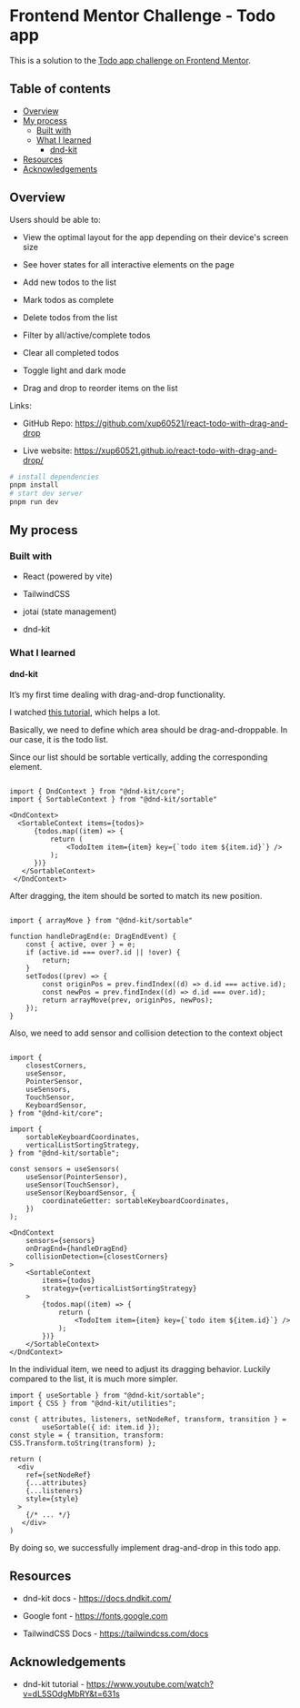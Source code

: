 # Frontend Mentor Challenge - Todo app

This is a solution to the [Todo app challenge on Frontend Mentor](https://www.frontendmentor.io/challenges/todo-app-Su1_KokOW "https://www.frontendmentor.io/challenges/todo-app-Su1_KokOW").

## Table of contents

- [Overview](#overview)
- [My process](#my-process)
    - [Built with](#built-with)
    - [What I learned](#what-i-learned)
        - [dnd-kit](#dnd-kit)
- [Resources](#resources)
- [Acknowledgements](#acknowledgements)

## Overview

Users should be able to:

- View the optimal layout for the app depending on their device's screen size

- See hover states for all interactive elements on the page

- Add new todos to the list

- Mark todos as complete

- Delete todos from the list

- Filter by all/active/complete todos

- Clear all completed todos

- Toggle light and dark mode

- Drag and drop to reorder items on the list

Links:

- GitHub Repo: <https://github.com/xup60521/react-todo-with-drag-and-drop> 

- Live website: <https://xup60521.github.io/react-todo-with-drag-and-drop/>

```bash
# install dependencies
pnpm install
# start dev server
pnpm run dev
```

## My process

### Built with

- React (powered by vite)

- TailwindCSS

- jotai (state management)

- dnd-kit

### What I learned

#### dnd-kit

It’s my first time dealing with drag-and-drop functionality.

I watched [this tutorial](https://www.youtube.com/watch?v=dL5SOdgMbRY&t=631s), which helps a lot.

Basically, we need to define which area should be drag-and-droppable. In our case, it is the todo list.

Since our list should be sortable vertically, adding the corresponding element.

```tsx

import { DndContext } from "@dnd-kit/core";
import { SortableContext } from "@dnd-kit/sortable"

<DndContext>
  <SortableContext items={todos}>
      {todos.map((item) => {
          return (
              <TodoItem item={item} key={`todo item ${item.id}`} />
          );
      })}
   </SortableContext>
 </DndContext>
```

After dragging, the item should be sorted to match its new position.

```tsx

import { arrayMove } from "@dnd-kit/sortable"

function handleDragEnd(e: DragEndEvent) {
    const { active, over } = e;
    if (active.id === over?.id || !over) {
        return;
    }
    setTodos((prev) => {
        const originPos = prev.findIndex((d) => d.id === active.id);
        const newPos = prev.findIndex((d) => d.id === over.id);
        return arrayMove(prev, originPos, newPos);
    });
}
```

Also, we need to add sensor and collision detection to the context object

```tsx

import {
    closestCorners,
    useSensor,
    PointerSensor,
    useSensors,
    TouchSensor,
    KeyboardSensor,
} from "@dnd-kit/core";

import {
    sortableKeyboardCoordinates,
    verticalListSortingStrategy,
} from "@dnd-kit/sortable";

const sensors = useSensors(
    useSensor(PointerSensor),
    useSensor(TouchSensor),
    useSensor(KeyboardSensor, {
        coordinateGetter: sortableKeyboardCoordinates,
    })
);
```

```tsx
<DndContext
    sensors={sensors}
    onDragEnd={handleDragEnd}
    collisionDetection={closestCorners}
>
    <SortableContext
        items={todos}
        strategy={verticalListSortingStrategy}
    >
        {todos.map((item) => {
            return (
                <TodoItem item={item} key={`todo item ${item.id}`} />
            );
        })}
    </SortableContext>
</DndContext>
```

In the individual item, we need to adjust its dragging behavior. Luckily compared to the list, it is much more simpler.

```tsx
import { useSortable } from "@dnd-kit/sortable";
import { CSS } from "@dnd-kit/utilities";

const { attributes, listeners, setNodeRef, transform, transition } =
        useSortable({ id: item.id });
const style = { transition, transform: CSS.Transform.toString(transform) };

return (
  <div 
    ref={setNodeRef}
    {...attributes}
    {...listeners}
    style={style}
  >
    {/* ... */}
   </div>
)
```

By doing so, we successfully implement drag-and-drop in this todo app.

## Resources

- dnd-kit docs - <https://docs.dndkit.com/>

- Google font - <https://fonts.google.com>

- TailwindCSS Docs - <https://tailwindcss.com/docs>

## Acknowledgements

- dnd-kit tutorial - <https://www.youtube.com/watch?v=dL5SOdgMbRY&t=631s>